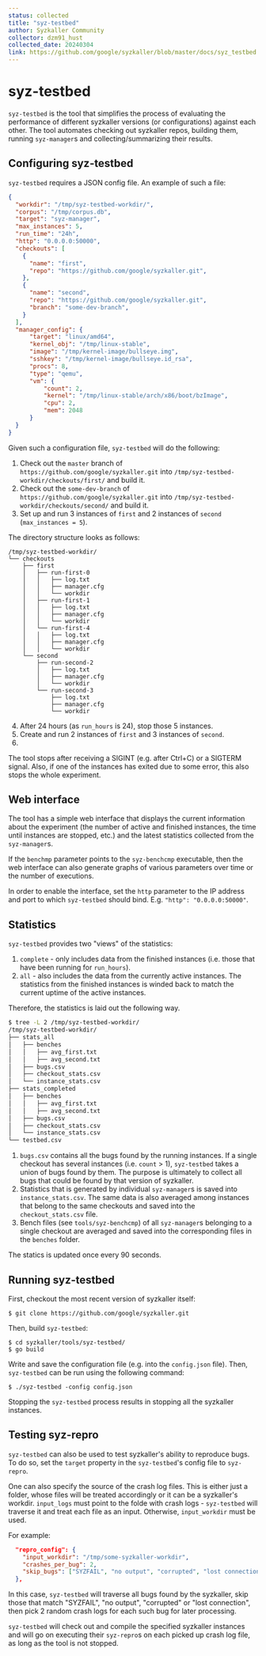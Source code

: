 ```yaml
---
status: collected
title: "syz-testbed"
author: Syzkaller Community
collector: dzm91_hust
collected_date: 20240304
link: https://github.com/google/syzkaller/blob/master/docs/syz_testbed.md
---
```


# syz-testbed

`syz-testbed` is the tool that simplifies the process of evaluating the
performance of different syzkaller versions (or configurations) against each
other. The tool automates checking out syzkaller repos, building them, running
`syz-manager`s and collecting/summarizing their results.

## Configuring syz-testbed

`syz-testbed` requires a JSON config file. An example of such a file:

```json
{
  "workdir": "/tmp/syz-testbed-workdir/",
  "corpus": "/tmp/corpus.db",
  "target": "syz-manager",
  "max_instances": 5,
  "run_time": "24h",
  "http": "0.0.0.0:50000",
  "checkouts": [
    {
      "name": "first",
      "repo": "https://github.com/google/syzkaller.git",
    },
    {
      "name": "second",
      "repo": "https://github.com/google/syzkaller.git",
      "branch": "some-dev-branch",
    }
  ],
  "manager_config": {
	  "target": "linux/amd64",
	  "kernel_obj": "/tmp/linux-stable",
	  "image": "/tmp/kernel-image/bullseye.img",
	  "sshkey": "/tmp/kernel-image/bullseye.id_rsa",
	  "procs": 8,
	  "type": "qemu",
	  "vm": {
          "count": 2,
          "kernel": "/tmp/linux-stable/arch/x86/boot/bzImage",
          "cpu": 2,
          "mem": 2048
	  }
  }
}
```

Given such a configuration file, `syz-testbed` will do the following:
1. Check out the `master` branch of `https://github.com/google/syzkaller.git`
   into `/tmp/syz-testbed-workdir/checkouts/first/` and build it.
2. Check out the `some-dev-branch` of `https://github.com/google/syzkaller.git`
   into `/tmp/syz-testbed-workdir/checkouts/second/` and build it.
3. Set up and run 3 instances of `first` and 2 instances of `second`
(`max_instances = 5`).

The directory structure looks as follows:
```
/tmp/syz-testbed-workdir/
└── checkouts
    ├── first
    │   ├── run-first-0
    │   │   ├── log.txt
    │   │   ├── manager.cfg
    │   │   └── workdir
    │   ├── run-first-1
    │   │   ├── log.txt
    │   │   ├── manager.cfg
    │   │   └── workdir
    │   └── run-first-4
    │   │   ├── log.txt
    │   │   ├── manager.cfg
    │   │   └── workdir
    └── second
        ├── run-second-2
        │   ├── log.txt
        │   ├── manager.cfg
        │   └── workdir
        └── run-second-3
            ├── log.txt
            ├── manager.cfg
            └── workdir
```
4. After 24 hours (as `run_hours` is 24), stop those 5 instances.
5. Create and run 2 instances of `first` and 3 instances of `second`.
6. <Repeat those steps over and over>

The tool stops after receiving a SIGINT (e.g. after Ctrl+C) or a SIGTERM
signal. Also, if one of the instances has exited due to some error, this also
stops the whole experiment.

## Web interface

The tool has a simple web interface that displays the current information about
the experiment (the number of active and finished instances, the time until
instances are stopped, etc.) and the latest statistics collected from the
`syz-manager`s.

If the `benchmp` parameter points to the `syz-benchcmp` executable, then the web
interface can also generate graphs of various parameters over time or the number
of executions.

In order to enable the interface, set the `http` parameter to the IP address and
port to which `syz-testbed` should bind. E.g. `"http": "0.0.0.0:50000"`.

## Statistics

`syz-testbed` provides two "views" of the statistics:
1. `complete` - only includes data from the finished instances (i.e. those that
   have been running for `run_hours`).
2. `all` - also includes the data from the currently active instances. The
   statistics from the finished instances is winded back to match the current
   uptime of the active instances.

Therefore, the statistics is laid out the following way.

```bash
$ tree -L 2 /tmp/syz-testbed-workdir/
/tmp/syz-testbed-workdir/
├── stats_all
│   ├── benches
│   │   ├── avg_first.txt
│   │   ├── avg_second.txt
│   ├── bugs.csv
│   ├── checkout_stats.csv
│   └── instance_stats.csv
├── stats_completed
│   ├── benches
│   │   ├── avg_first.txt
│   │   ├── avg_second.txt
│   ├── bugs.csv
│   ├── checkout_stats.csv
│   └── instance_stats.csv
└── testbed.csv
```

1. `bugs.csv` contains all the bugs found by the running instances. If a single
   checkout has several instances (i.e. `count` > 1), `syz-testbed` takes a
   union of bugs found by them. The purpose is ultimately to collect all bugs
   that could be found by that version of syzkaller.
2. Statistics that is generated by individual `syz-manager`s is saved into
   `instance_stats.csv`. The same data is also averaged among instances that
   belong to the same checkouts and saved into the `checkout_stats.csv` file.
3. Bench files (see `tools/syz-benchcmp`) of all `syz-manager`s belonging to a
   single checkout are averaged and saved into the corresponding files in the
   `benches` folder.

The statics is updated once every 90 seconds.

## Running syz-testbed

First, checkout the most recent version of syzkaller itself:

```
$ git clone https://github.com/google/syzkaller.git
```

Then, build `syz-testbed`:

```
$ cd syzkaller/tools/syz-testbed/
$ go build
```

Write and save the configuration file (e.g. into the `config.json` file). Then,
`syz-testbed` can be run using the following command:

```
$ ./syz-testbed -config config.json
```

Stopping the `syz-testbed` process results in stopping all the syzkaller instances.

## Testing syz-repro

`syz-testbed` can also be used to test syzkaller's ability to reproduce bugs. To do
so, set the `target` property in the `syz-testbed`'s config file to `syz-repro`.

One can also specify the source of the crash log files. This is either just a folder,
whose files will be treated accordingly or it can be a syzkaller's workdir.
`input_logs` must point to the folde with crash logs - `syz-testbed` will traverse
it and treat each file as an input. Otherwise, `input_workdir` must be used.

For example:
```json
  "repro_config": {
    "input_workdir": "/tmp/some-syzkaller-workdir",
    "crashes_per_bug": 2,
    "skip_bugs": ["SYZFAIL", "no output", "corrupted", "lost connection"]
  },
```

In this case, `syz-testbed` will traverse all bugs found by the syzkaller, skip
those that match "SYZFAIL", "no output", "corrupted" or "lost connection", then
pick 2 random crash logs for each such bug for later processing.

`syz-testbed` will check out and compile the specified syzkaller instances and will
go on executing their `syz-repro`s on each picked up crash log file, as long as
the tool is not stopped.
